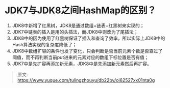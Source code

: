 # JDK7与JDK8之间HashMap的区别？

1. JDK8中新增了红黑树，JDK8是通过数组+链表+红黑树来实现的；
2. JDK7中链表的插入是用的头插法，而JDK8中则改为了尾插法；
3. JDK8中的因为使用了红黑树保证了插入和查询了效率，所以实际上JDK8中的Hash算法实现的复杂度降低了；
4. JDK8中数组扩容的条件也发了变化，只会判断是否当前元素个数是否查过了阈值，而不再判断当前put进来的元素对应的数组下标位置是否有值；
5. JDK7中是先扩容再添加新元素，JDK8中是先添加新元素然后再扩容。



> 原文: <https://www.yuque.com/tulingzhouyu/db22bv/oi62527xx01nta0g>